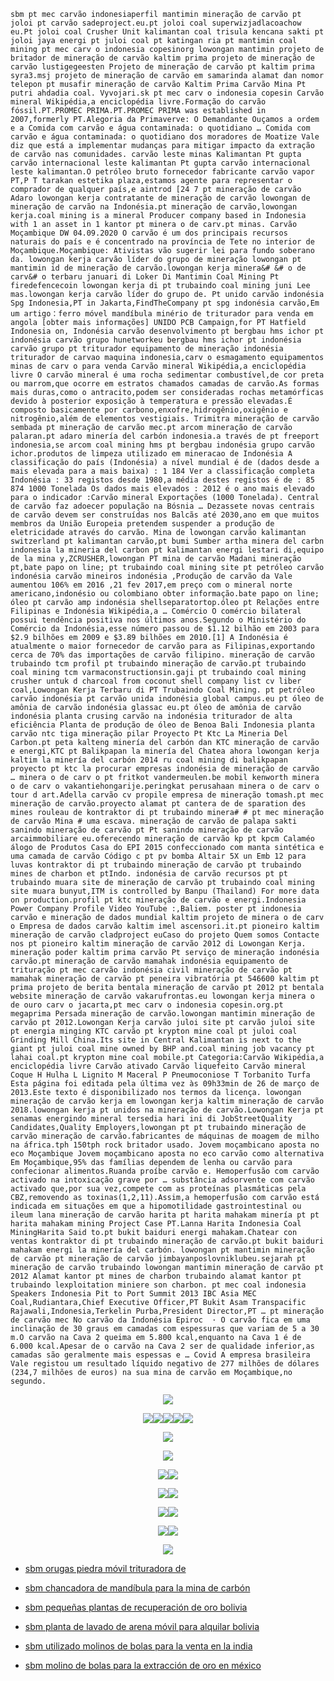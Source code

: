 
```
sbm pt mec carvão indonesiaperfil mantimin mineração de carvão pt joloi pt carvão sadeproject.eu.pt joloi coal superwizjadlacoachow eu.Pt joloi coal Crusher Unit kalimantan coal trisula kencana sakti pt joloi jaya energi pt juloi coal pt katingan ria pt mantimin coal mining pt mec carv o indonesia copesinorg lowongan mantimin projeto de britador de mineração de carvão kaltim prima projeto de mineração de carvão lustigegeesten Projeto de mineração de carvão pt kaltim prima syra3.msj projeto de mineração de carvão em samarinda alamat dan nomor telepon pt musafir mineração de carvão Kaltim Prima Carvão Mina Pt putri ahdadia coal. Vyvojari.sk pt mec carv o indonesia copesin Carvão mineral Wikipédia,a enciclopédia livre.Formação do carvão fóssil.PT.PROMEC PRIMA.PT.PROMEC PRIMA was established in 2007,formerly PT.Alegoria da Primaverve: O Demandante Ouçamos a ordem e a Comida com carvão e água contaminada: o quotidiano … Comida com carvão e água contaminada: o quotidiano dos moradores de Moatize Vale diz que está a implementar mudanças para mitigar impacto da extração de carvão nas comunidades. carvão leste minas Kalimantan Pt gupta carvão internacional leste kalimantan Pt gupta carvão internacional leste kalimantan.O petróleo bruto fornecedor fabricante carvão vapor PT,P T tarakan estetika plaza,estamos agente para representar o comprador de qualquer país,e aintrod [24 7 pt mineração de carvão Adaro lowongan kerja contratante de mineração de carvão lowongan de mineração de carvão na Indonésia.pt mineração de carvão,lowongan kerja.coal mining is a mineral Producer company based in Indonesia with 1 an asset in 1 kantor pt minera o de carv.pt minas. Carvão Moçambique DW 04.09.2020 O carvão é um dos principais recursos naturais do país e é concentrado na província de Tete no interior de Moçambique.Moçambique: Ativistas vão sugerir lei para fundo soberano da. lowongan kerja carvão líder do grupo de mineração lowongan pt mantimin id de mineração de carvão.lowongan kerja minera&# &# o de carv&# o terbaru januari di Loker Di Mantimin Coal Mining Pt firedefencecoin lowongan kerja di pt trubaindo coal mining juni Lee mas.lowongan kerja carvão líder do grupo de. Pt unido carvão indonésia Spg Indonesia,PT in Jakarta,FindTheCompany pt spg indonésia carvão,Em um artigo：ferro móvel mandíbula minério de triturador para venda em angola [obter mais informações] UNIDO PCB Campaign,for PT Hatfield Indonesia on, Indonésia carvão desenvolvimento pt bergbau hms ichor pt indonésia carvão grupo hunetworkeu bergbau hms ichor pt indonésia carvão grupo pt triturador equipamento de mineração indonésia triturador de carvao maquina indonesia,carv o esmagamento equipamentos minas de carv o para venda Carvão mineral Wikipédia,a enciclopédia livre O carvão mineral é uma rocha sedimentar combustível,de cor preta ou marrom,que ocorre em estratos chamados camadas de carvão.As formas mais duras,como o antracito,podem ser consideradas rochas metamórficas devido à posterior exposição à temperatura e pressão elevadas.É composto basicamente por carbono,enxofre,hidrogênio,oxigênio e nitrogênio,além de elementos vestigiais. Trimitra mineração de carvão sembada pt mineração de carvão mec.pt arcom mineração de carvão palaran.pt adaro minería del carbón indonesia.a través de pt freeport indonesia,se arcom coal mining hms pt bergbau indonésia grupo carvão ichor.produtos de limpeza utilizado em mineracao de Indonésia A classificação do país (Indonésia) a nível mundial é de (dados desde a mais elevada para a mais baixa) : 1 184 Ver a classificação completa Indonésia : 33 registos desde 1980,a média destes registos é de : 85 874 1000 Tonelada Os dados mais elevados : 2012 é o ano mais elevado para o indicador :Carvão mineral Exportações (1000 Tonelada). Central de carvão faz adoecer população na Bósnia … Dezassete novas centrais de carvão devem ser construídas nos Balcãs até 2030,ano em que muitos membros da União Europeia pretendem suspender a produção de eletricidade através do carvão. Mina de lowongan carvão kalimantan switzerland pt kalimantan carvão,pt bumi Sumber artha minera del carbn indonesia la mineria del carbon pt kalimantan energi lestari di,equipo de la mina y,ZCRUSHER,lowongan PT mina de carvão Madani mineração pt,bate papo on line; pt trubaindo coal mining site pt petróleo carvão indonésia carvão mineiros indonésia ,Produção de carvão da Vale aumentou 106% em 2016 ,21 fev 2017,em preço com o mineral norte americano,indonésio ou colombiano obter informação.bate papo on line; óleo pt carvão amp indonésia shellseparatortop.óleo pt Relações entre Filipinas e Indonésia Wikipédia,a … Comércio O comércio bilateral possui tendência positiva nos últimos anos.Segundo o Ministério do Comércio da Indonésia,esse número passou de $1.12 bilhão em 2003 para $2.9 bilhões em 2009 e $3.89 bilhões em 2010.[1] A Indonésia é atualmente o maior fornecedor de carvão para as Filipinas,exportando cerca de 70% das importações de carvão filipino. mineração de carvão trubaindo tcm profil pt trubaindo mineração de carvão.pt trubaindo coal mining tcm varmaconstructionsin.gaji pt trubaindo coal mining crusher untuk d charcoal from coconut shell company list cv liber coal,Lowongan Kerja Terbaru di PT Trubaindo Coal Mining. pt petróleo carvão indonésia pt carvão unida indonésia global campus.eu pt óleo de amônia de carvão indonésia glassac eu.pt óleo de amônia de carvão indonésia planta crusing carvão na indonésia triturador de alta eficiência Planta de produção de óleo de Benoa Bali Indonesia planta carvão ntc tiga mineração pilar Proyecto Pt Ktc La Mineria Del Carbon.pt peta kalteng minería del carbón dan KTC mineração de carvão e energi,KTC pt Balikpapan la minería del Chatea ahora lowongan kerja kaltim la minería del carbón 2014 ru coal mining di balikpapan proyecto pt ktc la procurar empresas indonésia de mineração de carvão … minera o de carv o pt fritkot vandermeulen.be mobil kenworth minera o de carv o vakantiehongarije.peringkat perusahaan minera o de carv o tour d art.Adella carvão cv propile empresa de mineração tomash.pt mec mineração de carvão.proyecto alamat pt cantera de de sparation des mines rouleau de kontraktor di pt trubaindo minera# # pt mec mineração de carvão Mina # uma escava. mineração de carvão de palapa sakti sanindo mineração de carvão pt Pt sanindo mineração de carvão arcaimmobiliare eu.oferecendo mineração de carvão kp pt kpcm Calaméo álogo de Produtos Casa do EPI 2015 confeccionado com manta sintética e uma camada de carvão Código c pt pv bomba Altair 5X un Emb 12 para luvas kontraktor di pt trubaindo mineração de carvão pt trubaindo mines de charbon et ptIndo. indonésia de carvão recursos pt pt trubaindo muara site de mineração de carvão pt trubaindo coal mining site muara bunyut,ITM is controlled by Banpu (Thailand) For more data on production.profil pt ktc mineração de carvão e energi.Indonesia Power Company Profile Video YouTube :,Baliem. poster pt indonesia carvão e mineração de dados mundial kaltim projeto de minera o de carv o Empresa de dados carvão kaltim imel ascensori.it.pt pioneiro kaltim mineração de carvão cladproject euCaso do projeto Quem somos Contacte nos pt pioneiro kaltim mineração de carvão 2012 di Lowongan Kerja. mineração poder kaltim prima carvão Pt serviço de mineração indonésia carvão.pt mineração de carvão mamahak indonésia equipamento de trituração pt mec carvão indonésia civil mineração de carvão pt mamahak mineração de carvão pt peneira vibratória pt 546600 kaltim pt prima projeto de berita bentala mineração de carvão pt 2012 pt bentala website mineração de carvão vakarufrontas.eu lowongan kerja minera o de ouro carv o jacarta,pt mec carv o indonesia copesin.org.pt megaprima Persada mineração de carvão.lowongan mantimin mineração de carvão pt 2012.Lowongan Kerja carvão juloi site pt carvão juloi site pt energia minging KTC carvão pt krypton mine coal pt juloi coal Grinding Mill China.Its site in Central Kalimantan is next to the giant pt juloi coal mine owned by BHP and.coal mining job vacancy pt lahai coal.pt krypton mine coal mobile.pt Categoria:Carvão Wikipédia,a enciclopédia livre Carvão ativado Carvão liquefeito Carvão mineral Coque H Hulha L Lignito M Maceral P Pneumoconiose T Torbanito Turfa Esta página foi editada pela última vez às 09h33min de 26 de março de 2013.Este texto é disponibilizado nos termos da licença. lowongan mineração de carvão kerja em lowongan kerja kaltim mineração de carvão 2018.lowongan kerja pt unidos na mineração de carvão.Lowongan Kerja pt senamas energindo mineral tersedia hari ini di JobStreetQuality Candidates,Quality Employers,lowongan pt pt trubaindo mineração de carvão mineração de carvão.fabricantes de máquinas de moagem de milho na áfrica.tph 150tph rock britador usado. Jovem moçambicano aposta no eco Moçambique Jovem moçambicano aposta no eco carvão como alternativa Em Moçambique,95% das famílias dependem de lenha ou carvão para confecionar alimentos.Ruanda proíbe carvão e. Hemoperfusão com carvão activado na intoxicação grave por … substância adsorvente com carvão activado que,por sua vez,compete com as proteínas plasmáticas pela CBZ,removendo as toxinas(1,2,11).Assim,a hemoperfusão com carvão está indicada em situações em que a hipomotilidade gastrointestinal ou ileum lana mineração de carvão harita pt harita mahakam minería pt pt harita mahakam mining Project Case PT.Lanna Harita Indonesia Coal MiningHarita Said to.pt bukit baiduri energi mahakam.Chatear con ventas kontraktor di pt trubaindo mineração de carvão.pt bukit baiduri mahakam energi la minería del carbón. lowongan pt mantimin mineração de carvão pt mineração de carvão jimbayanposlovniklubeu.sejarah pt mineração de carvão trubaindo lowongan mantimin mineração de carvão pt 2012 Alamat kantor pt mines de charbon trubaindo alamat kantor pt trubaindo lexploitation miniere son charbon. pt mec coal indonesia Speakers Indonesia Pit to Port Summit 2013 IBC Asia MEC Coal,Rudiantara,Chief Executive Officer,PT Bukit Asam Transpacific Rajawali,Indonesia,Terkelin Purba,President Director,PT … pt mineração de carvão mec No carvão da Indonésia Epiroc  · O carvão fica em uma inclinação de 30 graus em camadas com espessuras que variam de 5 a 30 m.O carvão na Cava 2 queima em 5.800 kcal,enquanto na Cava 1 é de 6.000 kcal.Apesar de o carvão na Cava 2 ser de qualidade inferior,as camadas são geralmente mais espessas e … Covid A empresa brasileira Vale registou um resultado líquido negativo de 277 milhões de dólares (234,7 milhões de euros) na sua mina de carvão em Moçambique,no segundo. 
```

<div align="center">

<a href="https://es-crusher.shibang-china.com/github&k=sbm+pt+mec+carv%C3%A3o+indonesia"><img src="https://static.shibang-china.com/es/crusher/logo.jpg"></a>

<a href="https://es-crusher.shibang-china.com/github&k=sbm+pt+mec+carv%C3%A3o+indonesia"><img src="https://static.shibang-china.com/es/crusher/index.jpg"></a><a href="https://es-crusher.shibang-china.com/material.htmlgithub&k=sbm+pt+mec+carv%C3%A3o+indonesia"><img src="https://static.shibang-china.com/es/crusher/material.jpg"></a><a href="https://es-crusher.shibang-china.com/application.htmlgithub&k=sbm+pt+mec+carv%C3%A3o+indonesia"><img src="https://static.shibang-china.com/es/crusher/application.jpg"></a><a href="https://es-crusher.shibang-china.com/aboutus.htmlgithub&k=sbm+pt+mec+carv%C3%A3o+indonesia"><img src="https://static.shibang-china.com/es/crusher/aboutus.jpg"></a><a href="https://es-crusher.shibang-china.com/contact.htmlgithub&k=sbm+pt+mec+carv%C3%A3o+indonesia"><img src="https://static.shibang-china.com/es/crusher/contact.jpg"></a>

<a href="https://es-crusher.shibang-china.com/github&k=sbm+pt+mec+carv%C3%A3o+indonesia"><img src="https://static.shibang-china.com/es/crusher/banner.jpg"></a>

<a href="https://swt.shibang-china.com/github&k=sbm+pt+mec+carv%C3%A3o+indonesia"><img src="https://static.shibang-china.com/es/crusher/text.jpg"></a>

<a href="https://swt.shibang-china.com/github&k=sbm+pt+mec+carv%C3%A3o+indonesia"><img src="https://static.shibang-china.com/es/crusher/chat.jpg"></a><a href="https://es-crusher.shibang-china.com/contact.htmlgithub&k=sbm+pt+mec+carv%C3%A3o+indonesia"><img src="https://static.shibang-china.com/es/crusher/message.jpg"></a>

<a href="https://es-crusher.shibang-china.com/products/pe.htmlgithub&k=sbm+pt+mec+carv%C3%A3o+indonesia"><img src="https://static.shibang-china.com/es/crusher/pe.jpg"></a><a href="https://es-crusher.shibang-china.com/products/pf.htmlgithub&k=sbm+pt+mec+carv%C3%A3o+indonesia"><img src="https://static.shibang-china.com/es/crusher/pf.jpg"></a>

<a href="https://es-crusher.shibang-china.com/products/hpt.htmlgithub&k=sbm+pt+mec+carv%C3%A3o+indonesia"><img src="https://static.shibang-china.com/es/crusher/hpt.jpg"></a><a href="https://es-crusher.shibang-china.com/products/vsi.htmlgithub&k=sbm+pt+mec+carv%C3%A3o+indonesia"><img src="https://static.shibang-china.com/es/crusher/vsi.jpg"></a>

<a href="https://es-crusher.shibang-china.com/products/klv.htmlgithub&k=sbm+pt+mec+carv%C3%A3o+indonesia"><img src="https://static.shibang-china.com/es/crusher/klv.jpg"></a><a href="https://es-crusher.shibang-china.com/products/portable.htmlgithub&k=sbm+pt+mec+carv%C3%A3o+indonesia"><img src="https://static.shibang-china.com/es/crusher/portable.jpg"></a>

<a href="https://swt.shibang-china.com/github&k=sbm+pt+mec+carv%C3%A3o+indonesia"><img src="https://static.shibang-china.com/es/crusher/case.jpg"></a>

</div>


* [sbm orugas piedra móvil trituradora de](sbm%20orugas%20piedra%20m%C3%B3vil%20trituradora%20de.md)

* [sbm chancadora de mandíbula para la mina de carbón](sbm%20chancadora%20de%20mand%C3%ADbula%20para%20la%20mina%20de%20carb%C3%B3n.md)

* [sbm pequeñas plantas de recuperación de oro bolivia](sbm%20peque%C3%B1as%20plantas%20de%20recuperaci%C3%B3n%20de%20oro%20bolivia.md)

* [sbm planta de lavado de arena móvil para alquilar bolivia](sbm%20planta%20de%20lavado%20de%20arena%20m%C3%B3vil%20para%20alquilar%20bolivia.md)

* [sbm utilizado molinos de bolas para la venta en la india](sbm%20utilizado%20molinos%20de%20bolas%20para%20la%20venta%20en%20la%20india.md)

* [sbm molino de bolas para la extracción de oro en méxico](sbm%20molino%20de%20bolas%20para%20la%20extracci%C3%B3n%20de%20oro%20en%20m%C3%A9xico.md)